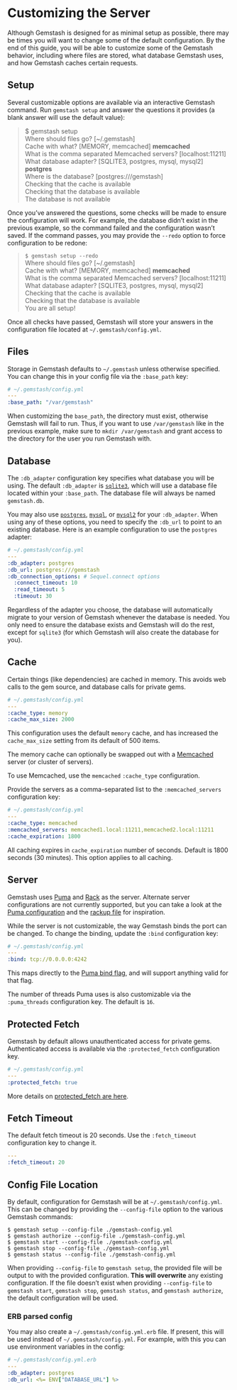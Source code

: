 <!--Automatically generated by Pandoc -->

# Customizing the Server

Although Gemstash is designed for as minimal setup as possible, there
may be times you will want to change some of the default configuration.
By the end of this guide, you will be able to customize some of the
Gemstash behavior, including where files are stored, what database
Gemstash uses, and how Gemstash caches certain requests.

## Setup

Several customizable options are available via an interactive Gemstash
command. Run `gemstash setup` and answer the questions it provides (a
blank answer will use the default value):

> $ gemstash setup  
> Where should files go? \[\~/.gemstash\]  
> Cache with what? \[MEMORY, memcached\] **memcached**  
> What is the comma separated Memcached servers? \[localhost:11211\]  
> What database adapter? \[SQLITE3, postgres, mysql, mysql2\]
> **postgres**  
> Where is the database? \[postgres:///gemstash\]  
> Checking that the cache is available  
> Checking that the database is available  
> The database is not available  

Once you’ve answered the questions, some checks will be made to ensure
the configuration will work. For example, the database didn’t exist in
the previous example, so the command failed and the configuration wasn’t
saved. If the command passes, you may provide the `--redo` option to
force configuration to be redone:

> `$ gemstash setup --redo`  
> Where should files go? \[\~/.gemstash\]  
> Cache with what? \[MEMORY, memcached\] **memcached**  
> What is the comma separated Memcached servers? \[localhost:11211\]  
> What database adapter? \[SQLITE3, postgres, mysql, mysql2\]  
> Checking that the cache is available  
> Checking that the database is available  
> You are all setup\!  

Once all checks have passed, Gemstash will store your answers in the
configuration file located at `~/.gemstash/config.yml`.

## Files

Storage in Gemstash defaults to `~/.gemstash` unless otherwise
specified. You can change this in your config file via the `:base_path`
key:

``` yaml
# ~/.gemstash/config.yml
---
:base_path: "/var/gemstash"
```

When customizing the `base_path`, the directory must exist, otherwise
Gemstash will fail to run. Thus, if you want to use `/var/gemstash` like
in the previous example, make sure to `mkdir /var/gemstash` and grant
access to the directory for the user you run Gemstash with.

## Database

The `:db_adapter` configuration key specifies what database you will be
using. The default `:db_adapter` is
[`sqlite3`](https://www.sqlite.org/), which will use a database file
located within your `:base_path`. The database file will always be named
`gemstash.db`.

You may also use [`postgres`](http://www.postgresql.org/),
[`mysql`](http://www.mysql.com/), or
[`mysql2`](http://sequel.jeremyevans.net/rdoc/files/doc/opening_databases_rdoc.html#label-mysql2)
for your `:db_adapter`. When using any of these options, you need to
specify the `:db_url` to point to an existing database. Here is an
example configuration to use the `postgres` adapter:

``` yaml
# ~/.gemstash/config.yml
---
:db_adapter: postgres
:db_url: postgres:///gemstash
:db_connection_options: # Sequel.connect options
  :connect_timeout: 10
  :read_timeout: 5
  :timeout: 30
```

Regardless of the adapter you choose, the database will automatically
migrate to your version of Gemstash whenever the database is needed. You
only need to ensure the database exists and Gemstash will do the rest,
except for `sqlite3` (for which Gemstash will also create the database
for you).

## Cache

Certain things (like dependencies) are cached in memory. This avoids web
calls to the gem source, and database calls for private gems.

``` yaml
# ~/.gemstash/config.yml
---
:cache_type: memory
:cache_max_size: 2000
```

This configuration uses the default `memory` cache, and has increased
the `cache_max_size` setting from its default of 500 items.

The memory cache can optionally be swapped out with a
[Memcached](http://memcached.org/) server (or cluster of servers).

To use Memcached, use the `memcached` `:cache_type` configuration.

Provide the servers as a comma-separated list to the
`:memcached_servers` configuration key:

``` yaml
# ~/.gemstash/config.yml
---
:cache_type: memcached
:memcached_servers: memcached1.local:11211,memcached2.local:11211
:cache_expiration: 1800
```

All caching expires in `cache_expiration` number of seconds. Default is
1800 seconds (30 minutes). This option applies to all caching.

## Server

Gemstash uses [Puma](http://puma.io/) and [Rack](http://rack.github.io/)
as the server. Alternate server configurations are not currently
supported, but you can take a look at the [Puma
configuration](https://github.com/rubygems/gemstash/blob/master/lib/gemstash/puma.rb)
and the [rackup
file](https://github.com/rubygems/gemstash/blob/master/lib/gemstash/config.ru)
for inspiration.

While the server is not customizable, the way Gemstash binds the port
can be changed. To change the binding, update the `:bind` configuration
key:

``` yaml
# ~/.gemstash/config.yml
---
:bind: tcp://0.0.0.0:4242
```

This maps directly to the [Puma bind
flag](https://github.com/puma/puma#binding-tcp--sockets), and will
support anything valid for that flag.

The number of threads Puma uses is also customizable via the
`:puma_threads` configuration key. The default is `16`.

## Protected Fetch

Gemstash by default allows unauthenticated access for private gems.
Authenticated access is available via the `:protected_fetch`
configuration key.

``` yaml
# ~/.gemstash/config.yml
---
:protected_fetch: true
```

More details on [protected\_fetch are
here](gemstash-private-gems.7.md#protected-fetching).

## Fetch Timeout

The default fetch timeout is 20 seconds. Use the `:fetch_timeout`
configuration key to change it.

``` yaml
---
:fetch_timeout: 20
```

## Config File Location

By default, configuration for Gemstash will be at
`~/.gemstash/config.yml`. This can be changed by providing the
`--config-file` option to the various Gemstash commands:

    $ gemstash setup --config-file ./gemstash-config.yml
    $ gemstash authorize --config-file ./gemstash-config.yml
    $ gemstash start --config-file ./gemstash-config.yml
    $ gemstash stop --config-file ./gemstash-config.yml
    $ gemstash status --config-file ./gemstash-config.yml

When providing `--config-file` to `gemstash setup`, the provided file
will be output to with the provided configuration. **This will
overwrite** any existing configuration. If the file doesn’t exist when
providing `--config-file` to `gemstash start`, `gemstash stop`,
`gemstash status`, and `gemstash authorize`, the default configuration
will be used.

### ERB parsed config

You may also create a `~/.gemstash/config.yml.erb` file. If present,
this will be used instead of `~/.gemstash/config.yml`. For example, with
this you can use environment variables in the config:

``` yaml
# ~/.gemstash/config.yml.erb
---
:db_adapter: postgres
:db_url: <%= ENV["DATABASE_URL"] %>
```
